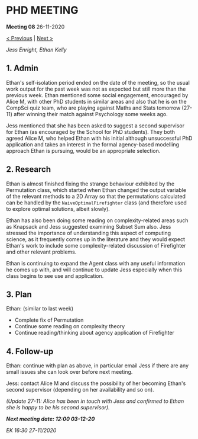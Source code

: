 # PHD MEETING

__Meeting 08__
26-11-2020

[< Previous](11-20/07_19-11-20.md) | [Next >](11-20/09_03-12-20.md)

_Jess Enright,_
_Ethan Kelly_


## 1. Admin

Ethan's self-isolation period ended on the date of the meeting, so the usual work output for the past week was not as expected but still more than the previous week. Ethan mentioned some social engagement, encouraged by Alice M, with other PhD students in similar areas and also that he is on the CompSci quiz team, who are playing against Maths and Stats tomorrow (27-11) after winning their match against Psychology some weeks ago.

Jess mentioned that she has been asked to suggest a second supervisor for Ethan (as encouraged by the School for PhD students). They both agreed Alice M, who helped Ethan with his initial although unsuccessful PhD application and takes an interest in the formal agency-based modelling approach Ethan is pursuing, would be an appropriate selection.

## 2. Research

Ethan is almost finished fixing the strange behaviour exhibited by the Permutation class, which started when Ethan changed the output variable of the relevant methods to a 2D Array so that the permutations calculated can be handled by the `NaiveOptimalFirefighter` class (and therefore used to explore optimal solutions, albeit slowly).

Ethan has also been doing some reading on complexity-related areas such as Knapsack and Jess suggested examining Subset Sum also. Jess stressed the importance of understanding this aspect of computing science, as it frequently comes up in the literature and they would expect Ethan's work to include some complexity-related discussion of Firefighter and other relevant problems.

Ethan is continuing to expand the Agent class with any useful information he comes up with, and will continue to update Jess especially when this class begins to see use and application.

## 3. Plan
Ethan: (similar to last week)
* Complete fix of Permutation
* Continue some reading on complexity theory
* Continue reading/thinking about agency application of Firefighter

## 4. Follow-up

Ethan: continue with plan as above, in particular email Jess if there are any small issues she can look over before next meeting.

Jess: contact Alice M and discuss the possibility of her becoming Ethan's second supervisor (depending on her availability and so on).

_(Update 27-11: Alice has been in touch with Jess and confirmed to Ethan she is happy to be his second supervisor)._


**_Next meeting date: 12:00 03-12-20_**



_EK 16:30 27-11/2020_
